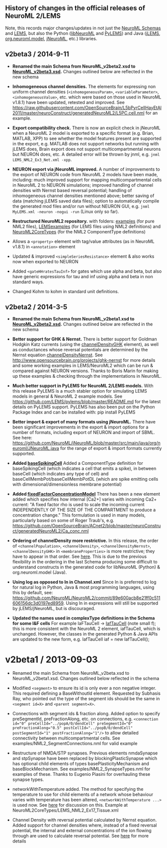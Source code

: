 History of changes in the official releases of NeuroML 2/LEMS
-------------------------------------------------------------

Note, this records major changes/updates in not just the [NeuroML Schemas](https://github.com/NeuroML/NeuroML2/tree/master/Schemas/NeuroML2) 
and [LEMS](https://github.com/LEMS/LEMS), but also the Python ([libNeuroML](https://github.com/NeuralEnsemble/libNeuroML) and 
[PyLEMS](https://github.com/LEMS/pylems)) and Java ([jLEMS](https://github.com/LEMS/jLEMS), 
[org.neuroml.model](https://github.com/NeuroML/org.neuroml.model), [jNeuroML](https://github.com/NeuroML/jNeuroML), etc.) libraries.

v2beta3 / 2014-9-11
-------------------

* **Renamed the main Schema from NeuroML_v2beta2.xsd to [NeuroML_v2beta3.xsd](https://github.com/NeuroML/NeuroML2/blob/master/Schemas/NeuroML2/NeuroML_v2beta3.xsd).** 
  Changes outlined below are reflected in the new schema

* **Inhomogeneous channel densities.** The elements for expressing non uniform channel densities (`<inhomogeneousParam>`, 
  `<variableParameter>`, `<inhomogeneousValue>`, etc. which were based on those used in NeuroML v1.8.1) have been updated, retested 
  and improved. See https://raw.githubusercontent.com/OpenSourceBrain/L5bPyrCellHayEtAl2011/master/neuroConstruct/generatedNeuroML2/L5PC.cell.nml
  for an example.

* **Export compatibility check.** There is now an explicit check in jNeuroML when a NeuroML 2 model is exported to a 
  specific format (e.g. Brian, MATLAB, XPP) to see whether the model features present are supported in the export, 
  e.g. MATLAB does not support networks but running with jLEMS does, Brain export does not support multicompartmental 
  neurons but NEURON does, etc. A detailed error will be thrown by jnml, e.g. `jnml LEMS_NML2_Ex3_Net.xml -xpp`.

* **NEURON export via jNeuroML improved.** A number of improvements to the export of NEURON code from NeuroML 2 models
  have been made, including: much improved support for mapping multicompartmental cells in NeuroML 2 to NEURON simulations; 
  improved handling of channel densities with Nernst based reversal potential; handling of inhomogeneous channel densities
  mentioned above; better saving of data (matching jLEMS saved data files); option to automatically compile the generated 
  mod files and/or run without NEURON GUI, e.g. `jnml MyLEMS.xml -neuron -nogui -run` (Linux only so far).

* **Restructured NeuroML2 repository.** with folders: [examples](https://github.com/NeuroML/NeuroML2/tree/master/examples) 
  (for pure NML2 files), [LEMSexamples](https://github.com/NeuroML/NeuroML2/tree/master/LEMSexamples)  (for LEMS files using 
  NML2 definitions) and [NeuroML2CoreTypes](https://github.com/NeuroML/NeuroML2/tree/master/NeuroML2CoreTypes)  (for the NML2 
  ComponentType definitions)

* Allows a `<property>` element with tag/value attributes (as in NeuroML v1.8.1) in `<annotation>` element

* Updated & improved `<simpleSeriesResistance>` element & also works now when exported to NEURON

* Added `<gateHHratesTauInf>` for gates which use alpha and beta, but also have generic expressions for tau and inf using alpha 
  and beta in non standard ways.

* Changed Kohm to kohm in standard unit definitions.




v2beta2 / 2014-3-5
------------------

* **Renamed the main Schema from NeuroML_v2beta1.xsd to [NeuroML_v2beta2.xsd](https://github.com/NeuroML/NeuroML2/blob/master/Schemas/NeuroML2/NeuroML_v2beta2.xsd).** 
  Changes outlined below are reflected in the new schema

* **Better support for GHK & Nernst.**
    There is better support for Goldman Hodgkin Katz currents (using the 
    [channelDensityGHK](http://www.neuroml.org/NeuroML2CoreTypes/Cells.html#channelDensityGHK) element), 
    as well as conductances whose reversal potentials are determined by the Nernst equation 
    [channelDensityNernst](http://www.neuroml.org/NeuroML2CoreTypes/Cells.html#channelDensityNernst). 
    See http://www.opensourcebrain.org/projects/ghk-nernst for more details
    and some working examples in LEMS/NeuroML2 which can be run & compared against NEURON versions. 
    Thanks to Boris Marin for making up these examples & checking through the implementations in NeuroML.

* **Much better support in PyLEMS for NeuroML 2/LEMS models.**
    With this release PyLEMS is a much stabler option for simulating LEMS models in general & NeuroML 2 example models.
    See https://github.com/LEMS/pylems/blob/master/README.md for the latest details on PyLEMS support.
    PyLEMS has also been put on the Python Package Index and can be installed with: pip install PyLEMS

* **Better import & export of many formats using jNeuroML.**
    There have been significant improvements in the export & import options for a number of formats, 
    including export of NEURON and import of SBML. See here: 
    https://github.com/NeuroML/jNeuroML/blob/master/src/main/java/org/neuroml/JNeuroML.java
    for the range of export & import formats currently supported.

* **Added [baseSpikingCell](http://www.neuroml.org/NeuroML2CoreTypes/Cells.html#baseSpikingCell)**
    Added a ComponentType definition for baseSpikingCell (which indicates a cell that emits a spike), in between 
    baseCell (which indicates any type of cell) and baseCellMembPot/baseCellMembPotDL (which are spike emitting cells
    with dimensional/dimensionless membrane potential)

* **Added [fixedFactorConcentrationModel](http://www.neuroml.org/NeuroML2CoreTypes/Cells.html#fixedFactorConcentrationModel)**
    There has been a new element added which specifies how internal [Ca2+] varies with incoming Ca2+ current: "A fixed 
    factor rho is used to scale the incoming current INDEPENDENTLY OF THE SIZE OF THE COMPARTMENT to produce a 
    concentration change." This formulation is used in many models, particularly based on some of Roger Traub's, e.g. 
    https://github.com/OpenSourceBrain/ACnet2/blob/master/neuroConstruct/generatedNeuroML2/Ca_conc.nml

* **Ordering of channelDensity more restrictive.**
    In this release, the order of `<channelPopulation>`, `<channelDensity>`, `<channelDensityNernst>`, 
    `<channelDensityGHK>` in `<membraneProperties>` is more restrictive; they have to appear in that order. See 
    [here](https://github.com/NeuroML/NeuroML2/blob/development/Schemas/NeuroML2/NeuroML_v2beta2.xsd#L1040).
    This is due to the previous flexibility in the ordering in the last Schema producing some difficult to 
    understand constructs in the generated code for libNeuroML (Python) & org.neuroml.model (Java).

* **Using log as opposed to ln in Channel.xml**
    Since ln is preferred to log for natural log in Python, Java & most programming languages, using this by default,
    see: https://github.com/NeuroML/NeuroML2/commit/89e600acb8e21ff0c511606156dc3d0197ed8959.
    Using ln in expressions will still be supported by jLEMS/jNeuroML, but is discouraged. 

* **Updated the names used in complexType definitions in the Schema for some I&F cells**
    For example IaFTauCell -> [IafTauCell](https://github.com/NeuroML/NeuroML2/blob/development/Schemas/NeuroML2/NeuroML_v2beta2.xsd#L767) 
    (note small f); this is more consistent with the NeuroML 2 element,
    iafTauCell, which is unchanged. However, the classes in the generated Python & Java APIs are updated to the 
    new form, e.g. IafTauCell iaf = new IafTauCell();


v2beta1 / 2013-09-03
====================

* Renamed the main Schema from NeuroML_v2beta.xsd to NeuroML_v2beta1.xsd. Changes outlined below reflected in the schema

* Modified `<segment>` to ensure its id is only ever a non negative integer. 
    This required defining a BaseWithoutId element. Requested by Subhasis Ray, who 
    pointed out the type of the segment ids should be the same in `<segment id=X>` 
    and `<parent segment=X>`.

* Connections with segment ids & fraction along.
    Added option to specify preSegmentId, preFractionAlong, etc. on connections, e.g.
    `<connection id="0" preCellId="../popA/0/dendCell" preSegmentId="0" preFractionAlong="0.5"
postCellId="../popB/0/dendCell" postSegmentId="1" postFractionAlong="1"/>`
    to allow detailed connectivity between multicompartmental cells. See examples/NML2_SegmentConnections.nml for valid example

* Restructure of NMDA/STP synapses.
    Previous elements nmdaSynapse and stpSynapse have been replaced by blockingPlasticSynapse 
    which has optional child elements of types  basePlasticityMechanism and baseBlockMechanism.
    See examples/NML2_SynapseTypes.nml for examples of these. Thanks to Eugenio Piasini for overhauling these synapse types.


* networkWithTemperature added.
    The method for specifying the temperature to use for child elements of a network whose behaviour varies with 
    temperature has been altered, `<networkWithTemperature ...>` is used now. See 
    [here](http://sourceforge.net/mailarchive/forum.php?thread_name=51F66D10.2080604%40ucl.ac.uk&forum_name=neuroml-technology) 
    for discussion on this. Example at NeuroML2CoreTypes/LEMS_NML2_Ex17_Tissue.xml

* Channel Density with reversal potential calculated by Nernst equation.
    Added support for channel densities where, instead of a fixed reversal potential, the internal and external
    concentrations of the ion flowing through are used to calculate reversal potential. See 
    [here](http://www.neuroml.org/NeuroML2CoreTypes/Cells.html#channelDensityNernst) for more details


